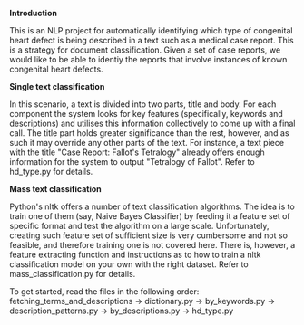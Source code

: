 **Introduction**

This is an NLP project for automatically identifying which type of congenital heart defect is being described in a text such as a medical case report. This is a strategy for document classification. Given a set of case reports, we would like to be able to identiy the reports that involve instances of known congenital heart defects.

**Single text classification**

In this scenario, a text is divided into two parts, title and body. For each component the system looks for key features (specifically, keywords and descriptions) and utilises this information collectively to come up with a final call. The title part holds greater significance than the rest, however, and as such it may override any other parts of the text. For instance, a text piece with the title "Case Report: Fallot's Tetralogy" already offers enough information for the system to output "Tetralogy of Fallot". Refer to hd_type.py for details.

**Mass text classification**

Python's nltk offers a number of text classification algorithms. The idea is to train one of them (say, Naive Bayes Classifier) by feeding it a feature set of specific format and test the algorithm on a large scale. Unfortunately, creating such feature set of sufficient size is very cumbersome and not so feasible, and therefore training one is not covered here. There is, however, a feature extracting function and instructions as to how to train a nltk classification model on your own with the right dataset. Refer to mass_classification.py for details.

To get started, read the files in the following order: fetching_terms_and_descriptions -> dictionary.py -> by_keywords.py -> description_patterns.py -> by_descriptions.py -> hd_type.py


